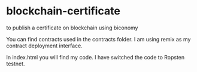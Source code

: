 # blockchain-certificate
to publish a certificate on blockchain using biconomy

You can find contracts used in the contracts folder. I am using remix as my contract deployment interface.

In index.html you will find my code. I have switched the code to Ropsten testnet.